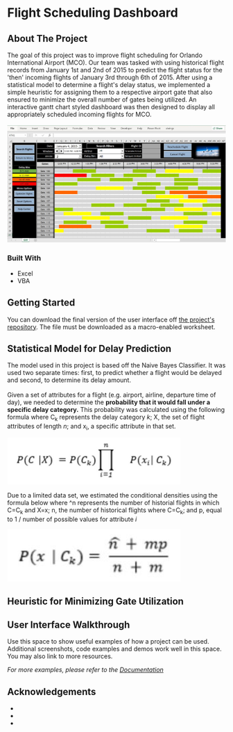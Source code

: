 # Flight Scheduling Dashboard

<!-- ABOUT THE PROJECT -->
## About The Project

The goal of this project was to improve flight scheduling for Orlando International Airport (MCO). Our team was tasked with using historical flight records from January 1st and 2nd of 2015 to predict the flight status for the 'then' incoming flights of January 3rd through 6th of 2015. After using a  statistical model to determine a flight's delay status, we implemented a simple heuristic for assigning them to a respective airport gate that also ensured to minimize the overall number of gates being utilized. An interactive gantt chart styled dashboard was then designed to display all appropriately scheduled incoming flights for MCO.
<br />
<br />
<img src="https://github.com/nicholasgonzalez1/Flight_Scheduling_Dashboard/blob/main/images/gui_screen.JPG?raw=true" width="800">

### Built With
* Excel
* VBA

<!-- GETTING STARTED -->
## Getting Started

You can download the final version of the user interface off [the project's repository](https://github.com/nicholasgonzalez1/Flight_Scheduling_Dashboard/blob/main/Flight%20Scheduling.xlsm). The file must be downloaded as a macro-enabled worksheet.

<!-- USAGE EXAMPLES -->

## Statistical Model for Delay Prediction
The model used in this project is based off the Naive Bayes Classifier. It was used two separate times: first, to predict whether a flight would be delayed and second, to determine its delay amount.<br><br>Given a set of attributes for a flight (e.g. airport, airline, departure time of day), we needed to determine the **probability that it would fall under a specific delay category.** This probability was calculated using the following formula where C<sub>k</sub> represents the delay category *k*; X, the set of flight attributes of length *n*; and x<sub>i</sub>, a specific attribute in that set.

<img src="https://github.com/nicholasgonzalez1/Flight_Scheduling_Dashboard/blob/main/images/naive_bayes.JPG?raw=true" width="400">

Due to a limited data set, we estimated the conditional densities using the formula below where \^n represents the number of historial flights in which C=C<sub>k</sub> and X=x; n, the number of historical flights where C=C<sub>k</sub>; and p, equal to 1 / number of possible values for attribute *i*

<img src="https://github.com/nicholasgonzalez1/Flight_Scheduling_Dashboard/blob/main/images/conditional_density_estimation.JPG?raw=true" width="400">

## Heuristic for Minimizing Gate Utilization

## User Interface Walkthrough

Use this space to show useful examples of how a project can be used. Additional screenshots, code examples and demos work well in this space. You may also link to more resources.

_For more examples, please refer to the [Documentation](https://example.com)_

<!-- ACKNOWLEDGEMENTS -->
## Acknowledgements

* []()
* []()
* []()
